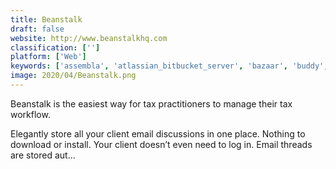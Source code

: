 ```yaml
---
title: Beanstalk
draft: false 
website: http://www.beanstalkhq.com
classification: ['']
platform: ['Web']
keywords: ['assembla', 'atlassian_bitbucket_server', 'bazaar', 'buddy', 'gitbook', 'gitbucket', 'github', 'gitlab', 'gitea', 'helix_core', 'jfrog_mission_control', 'jira', 'phabricator', 'plastic_scm', 'rhodecode', 'vsts', 'visionflow']
image: 2020/04/Beanstalk.png
---
```

Beanstalk is the easiest way for tax practitioners to manage their tax workflow.

Elegantly store all your client email discussions in one place. Nothing to download or install. Your client doesn’t even need to log in. Email threads are stored aut...